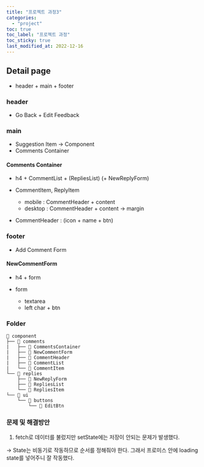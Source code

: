```yaml
---
title: "프로젝트 과정3"
categories:
  - "project"
toc: true
toc_label: "프로젝트 과정"
toc_sticky: true
last_modified_at: 2022-12-16
---
```


## Detail page

- header + main + footer

### header

- Go Back + Edit Feedback

### main

- Suggestion Item → Component
- Comments Container

#### Comments Container

- h4 + CommentList + (RepliesList) (+ NewReplyForm)

- CommentItem, ReplyItem
  - mobile : CommentHeader + content
  - desktop : CommentHeader + content → margin
- CommentHeader : (icon + name + btn)

### footer

- Add Comment Form

#### NewCommentForm

- h4 + form

- form
  - textarea
  - left char + btn

### Folder

```
📂 component
├── 📂 comments
|   ├── 📄 CommentsContainer
|   ├── 📄 NewCommentForm
|   ├── 📄 CommentHeader
|   ├── 📄 CommentList
|   └── 📄 CommentItem
└── 📂 replies
    ├── 📄 NewReplyForm
    ├── 📄 RepliesList
    └── 📄 RepliesItem
└── 📂 ui
    └── 📂 buttons
        └── 📄 EditBtn
```

### 문제 및 해결방안

1. fetch로 데이터를 불렀지만 setState에는 저장이 안되는 문제가 발생했다.

-> State는 비동기로 작동하므로 순서를 정해줘야 한다. 그래서 프로미스 안에 loading state를 넣어주니 잘 작동했다.
